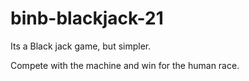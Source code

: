 # binb-blackjack-21

Its a Black jack game, but simpler.

Compete with the machine and win for the human race.
